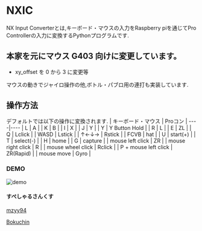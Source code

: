 # NXIC
NX Input Converterとは,キーボード・マウスの入力をRaspberry piを通じてPro Controllerの入力に変換するPythonプログラムです.

## 本家を元にマウス G403 向けに変更しています。
- xy_offset を 0 から 3 に変更等

マウスの動きでジャイロ操作の他,ボトル・パブロ用の連打も実装しています.
## 操作方法
デフォルトでは以下の操作に変換されます.
| キーボード・マウス | Proコン |
----|---- 
| L | A |
| K | B |
| I | X |
| J | Y |
| Y | Y Button Hold |
| R | L |
| E | ZL |
| Q | Lclick |
| WASD | Lstick |
| ↑←↓→ | Rstick |
| FCVB | hat |
| U | start(+) |
| T | select(-) |
| H | home |
| G | capture |
| mouse left click | ZR |
| mouse right click | R |
| mouse wheel click | Rclick |
| P + mouse left click | ZR(Rapid) |
| mouse move | Gyro |
### DEMO
![demo](https://cdn.discordapp.com/attachments/730426864442671154/960466699533029406/demo4.gif)
#### すぺしゃるさんくす
[mzyy94](https://www.mzyy94.com/blog/2020/03/20/nintendo-switch-pro-controller-usb-gadget/)

[Bokuchin](https://qiita.com/Bokuchin/items/7fee2c6a04c97dde29b4)
